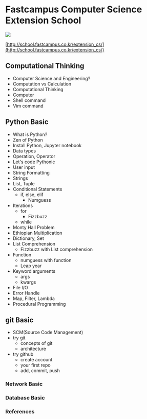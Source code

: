 # Fastcampus Computer Science Extension School

![](http://cdn.www.fastcampus.co.kr/wp-content/uploads/2017/11/dev_ex_cs.png)

[http://school.fastcampus.co.kr/extension_cs/](http://school.fastcampus.co.kr/extension_cs/)

## Computational Thinking
- Computer Science and Engineering?
- Computation vs Calculation
- Computational Thinking
- Computer
- Shell command
- Vim command

## Python Basic
- What is Python?
- Zen of Python
- Install Python, Jupyter notebook
- Data types
- Operation, Operator
- Let's code Pythonic
- User input
- String Formatting
- Strings
- List, Tuple
- Conditional Statements
    - if, else, elif
        - Numguess
- Iterations
    - for
        - Fizzbuzz
    - while
- Monty Hall Problem
- Ethiopian Multiplication
- Dictionary, Set
- List Comprehension
    - Fizzbuzz with List comprehension
- Function
    - numguess with function
    - Leap year
- Keyword arguments
    - args
    - kwargs
- File I/O
- Error Handle
- Map, Filter, Lambda
- Procedural Programming

## git Basic
- SCM(Source Code Management)
- try git
    - concepts of git
    - architecture
- try github
    - create account
    - your first repo
    - add, commit, push

### Network Basic

### Database Basic

### References

